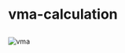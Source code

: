 # vma-calculation
## 

![vma](https://user-images.githubusercontent.com/65492080/95882175-ac6d9a00-0d79-11eb-9fbf-5e053c362f06.PNG)
